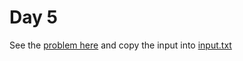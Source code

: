 # Day 5 

See the [problem here](https://adventofcode.com/2022/day/5) and copy the input into [input.txt](./input.txt)

